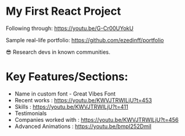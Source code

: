 # My First React Project

Following through: 
https://youtu.be/G-Cr00UYokU

Sample real-life portfolio:
https://github.com/ezedinff/portfolio

😎 Research devs in known communities.


# Key Features/Sections:
* Name in custom font - Great Vibes Font
* Recent works : https://youtu.be/KWVJTRWILjU?t=453
* Skills : https://youtu.be/KWVJTRWILjU?t=411
* Testimonials
* Companies worked with : https://youtu.be/KWVJTRWILjU?t=456
* Advanced Animations : https://youtu.be/bmpI252DmiI
